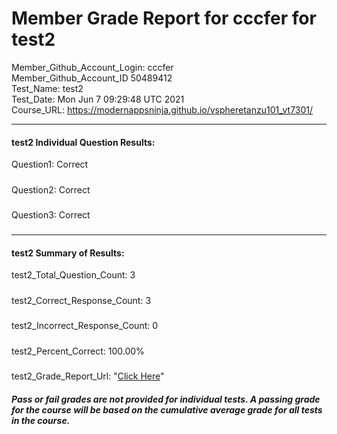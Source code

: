 # Member Grade Report for cccfer for test2  
   
Member_Github_Account_Login: cccfer  
Member_Github_Account_ID 50489412  
Test_Name: test2  
Test_Date: Mon Jun  7 09:29:48 UTC 2021  
Course_URL: https://modernappsninja.github.io/vspheretanzu101_vt7301/  
   
---  
#### test2 Individual Question Results:  
Question1: Correct  
#####  
Question2: Correct  
#####  
Question3: Correct  
#####  
---  
#### test2 Summary of Results:  
test2_Total_Question_Count: 3  
#####  
test2_Correct_Response_Count: 3  
#####  
test2_Incorrect_Response_Count: 0  
#####  
test2_Percent_Correct: 100.00%  
#####  
test2_Grade_Report_Url: "[Click Here](https://github.com/modernappsninjas/cccfer/blob/main/static/userdata/courses/vspheretanzu101_vt7301/grade_report.pr583.test2.md)"
##### Pass or fail grades are not provided for individual tests. A passing grade for the course will be based on the cumulative average grade for all tests in the course.  
